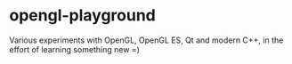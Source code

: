 # opengl-playground

Various experiments with OpenGL, OpenGL ES, Qt and modern C++, in the effort of learning something new =)
